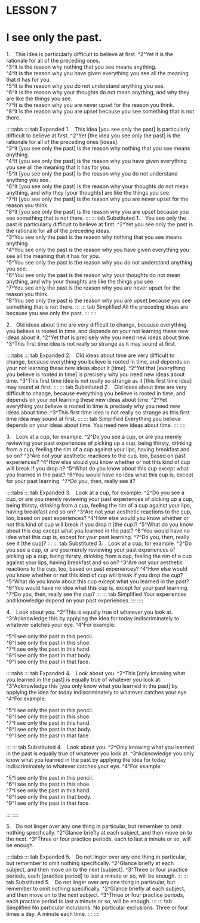 # LESSON 7

# I see only the past.

<a id=w-pi-7-1></a>1.&emsp;This idea is particularly difficult to believe at first. ^2^Yet it is the rationale for all of the preceding ones.  
<span class=lineindent>^3^It</span> is the reason why nothing that you see means anything.  
<span class=lineindent>^4^It</span> is the reason why you have given everything you see all the meaning that it has for you.  
<span class=lineindent>^5^It</span> is the reason why you do not understand anything you see.  
<span class=lineindent>^6^It</span> is the reason why your thoughts do not mean anything, and why they are like the things you see.  
<span class=lineindent>^7^It</span> is the reason why you are never upset for the reason you think.  
<span class=lineindent>^8^It</span> is the reason why you are upset because you see something that is not there.

::::tabs
::: tab Expanded
1.&emsp;This idea [you see only the past] is particularly difficult to believe at first. ^2^Yet [the idea you see only the past] is the rationale for all of the preceding ones [ideas].  
<span class=lineindent>^3^It</span> [you see only the past] is the reason why nothing that you see means anything.  
<span class=lineindent>^4^It</span> [you see only the past] is the reason why you have given everything you see all the meaning that it has for you.  
<span class=lineindent>^5^It</span> [you see only the past] is the reason why you do not understand anything you see.  
<span class=lineindent>^6^It</span> [you see only the past] is the reason why your thoughts do not mean anything, and why they [your thoughts] are like the things you see.  
<span class=lineindent>^7^It</span> [you see only the past] is the reason why you are never upset for the reason you think.  
<span class=lineindent>^8^It</span> [you see only the past] is the reason why you are upset because you see something that is not there.
:::
::: tab Substituted
1.&emsp;You see only the past is particularly difficult to believe at first. ^2^Yet you see only the past is the rationale for all of the preceding ideas.  
<span class=lineindent>^3^You</span> see only the past is the reason why nothing that you see means anything.  
<span class=lineindent>^4^You</span> see only the past is the reason why you have given everything you see all the meaning that it has for you.  
<span class=lineindent>^5^You</span> see only the past is the reason why you do not understand anything you see.  
<span class=lineindent>^6^You</span> see only the past is the reason why your thoughts do not mean anything, and why your thoughts are like the things you see.  
<span class=lineindent>^7^You</span> see only the past is the reason why you are never upset for the reason you think.  
<span class=lineindent>^8^You</span> see only the past is the reason why you are upset because you see something that is not there.
:::
::: tab Simplified
All the preceding ideas are because you see only the past.
:::
::::

<a id=w-pi-7-2></a>2.&emsp;Old ideas about time are very difficult to change, because everything you believe is rooted in time, and depends on your not learning these new ideas about it. ^2^Yet that is precisely why you need new ideas about time. ^3^This first time idea is not really so strange as it may sound at first.

::::tabs
::: tab Expanded
2.&emsp;Old ideas about time are very difficult to change, because everything you believe is rooted in time, and depends on your not learning these new ideas about it [time]. ^2^Yet that [everything you believe is rooted in time] is precisely why you need new ideas about time. ^3^This first time idea is not really so strange as it [this first time idea] may sound at first.
:::
::: tab Substituted
2.&emsp;Old ideas about time are very difficult to change, because everything you believe is rooted in time, and depends on your not learning these new ideas about time. ^2^Yet everything you believe is rooted in time is precisely why you need new ideas about time. ^3^This first time idea is not really so strange as this first time idea may sound at first.
:::
::: tab Simplified
Everything you believe depends on your ideas about time. You need new ideas about time.
:::
::::

<a id=w-pi-7.3></a>3.&emsp;Look at a cup, for example. ^2^Do you see a cup, or are you merely reviewing your past experiences of picking up a cup, being thirsty, drinking from a cup, feeling the rim of a cup against your lips, having breakfast and so on? ^3^Are not your aesthetic reactions to the cup, too, based on past experiences? ^4^How else would you know whether or not this kind of cup will break if you drop it? ^5^What do you know about this cup except what you learned in the past? ^6^You would have no idea what this cup is, except for your past learning. ^7^Do you, then, really see it?

::::tabs
::: tab Expanded
3.&emsp;Look at a cup, for example. ^2^Do you see a cup, or are you merely reviewing your past experiences of picking up a cup, being thirsty, drinking from a cup, feeling the rim of a cup against your lips, having breakfast and so on? ^3^Are not your aesthetic reactions to the cup, too, based on past experiences? ^4^How else would you know whether or not this kind of cup will break if you drop it [the cup]? ^5^What do you know about this cup except what you learned in the past? ^6^You would have no idea what this cup is, except for your past learning. ^7^Do you, then, really see it [the cup]?
:::
::: tab Substituted
3.&emsp;Look at a cup, for example. ^2^Do you see a cup, or are you merely reviewing your past experiences of picking up a cup, being thirsty, drinking from a cup, feeling the rim of a cup against your lips, having breakfast and so on? ^3^Are not your aesthetic reactions to the cup, too, based on past experiences? ^4^How else would you know whether or not this kind of cup will break if you drop the cup? ^5^What do you know about this cup except what you learned in the past? ^6^You would have no idea what this cup is, except for your past learning. ^7^Do you, then, really see the cup?
:::
::: tab Simplified
Your experiences and knowledge depend on your past experiences.
:::
::::

<a id=w-pi-7-4></a>4.&emsp;Look about you. ^2^This is equally true of whatever you look at. ^3^Acknowledge this by applying the idea for today indiscriminately to whatever catches your eye. ^4^For example:

<div class="indented italic">

^5^I see only the past in this pencil.  
^6^I see only the past in this shoe.  
^7^I see only the past in this hand.  
^8^I see only the past in that body.  
^9^I see only the past in that face.

</div>

::::tabs
::: tab Expanded
4.&emsp;Look about you. ^2^This [only knowing what you learned in the past] is equally true of whatever you look at. ^3^Acknowledge this [you only know what you learned in the past] by applying the idea for today indiscriminately to whatever catches your eye. ^4^For example:

<div class="indented italic">

^5^I see only the past in this pencil.  
^6^I see only the past in this shoe.  
^7^I see only the past in this hand.  
^8^I see only the past in that body.  
^9^I see only the past in that face.

</div>
:::
::: tab Substituted
4.&emsp;Look about you. ^2^Only knowing what you learned in the past is equally true of whatever you look at. ^3^Acknowledge you only know what you learned in the past by applying the idea for today indiscriminately to whatever catches your eye. ^4^For example:

<div class="indented italic">

^5^I see only the past in this pencil.  
^6^I see only the past in this shoe.  
^7^I see only the past in this hand.  
^8^I see only the past in that body.  
^9^I see only the past in that face.

</div>
:::
::::

<a id=w-pi-7-5></a>5.&emsp;Do not linger over any one thing in particular, but remember to omit nothing specifically. ^2^Glance briefly at each subject, and then move on to the next. ^3^Three or four practice periods, each to last a minute or so, will be enough.

::::tabs
::: tab Expanded
5.&emsp;Do not linger over any one thing in particular, but remember to omit nothing specifically. ^2^Glance briefly at each subject, and then move on to the next [subject]. ^3^Three or four practice periods, each [practice period] to last a minute or so, will be enough.
:::
::: tab Substituted
5.&emsp;Do not linger over any one thing in particular, but remember to omit nothing specifically. ^2^Glance briefly at each subject, and then move on to the next subject. ^3^Three or four practice periods, each practice period to last a minute or so, will be enough.
:::
::: tab Simplified
No particular inclusions. No particular exclusions. Three or four times a day. A minute each time.
:::
::::